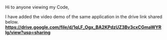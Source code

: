 Hi to anyone viewing my Code,

I have added the video demo of the same application in the drive link shared below.
**https://drive.google.com/file/d/1qLF_Ogx_BA2KPdzUZ3Bv3cxCGmaWYRlg/view?usp=sharing**
